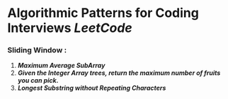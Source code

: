 # Algorithmic Patterns for Coding Interviews _LeetCode_

### Sliding Window : 
1. **_Maximum Average SubArray_**
2. **_Given the Integer Array trees, return the maximum number of fruits you can pick._**
3. **_Longest Substring without Repeating Characters_**
                    
